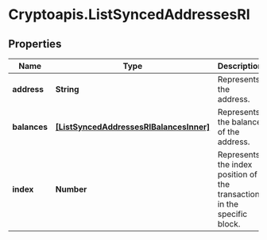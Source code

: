 # Cryptoapis.ListSyncedAddressesRI

## Properties

Name | Type | Description | Notes
------------ | ------------- | ------------- | -------------
**address** | **String** | Represents the address. | 
**balances** | [**[ListSyncedAddressesRIBalancesInner]**](ListSyncedAddressesRIBalancesInner.md) | Represents the balance of the address. | 
**index** | **Number** | Represents the index position of the transaction in the specific block. | 


